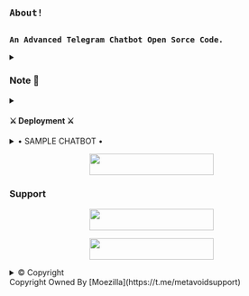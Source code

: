 <pre><b><h3>About!</h3></b></pre>
<pre><b>An Advanced Telegram Chatbot Open Sorce Code.</b></pre>

<details>
<summary><h3>Note 📝</h3></summary> 
<pre><i>VickMachineBot Is Not My Bot</i></pre>
</details>
<details>
<summary><h4>⚔️ Deployment ⚔️</h4></summary>
<pre><i>Enter The Required Vars In The Heroku.</i></pre>
<pre><i>😈 DEPLOY TO HEROKU 😈</i></pre>
<p align="center"><a href="https://heroku.com/deploy?template=https://github.com/Devarora0981/Demv-Vimk"> <img src="https://img.shields.io/badge/Deploy%20To%20Heroku-black?style=for-the-badge&logo=heroku" width="220" height="38.45"/></a></p>
</details>
<details>
<summary>• SAMPLE CHATBOT •</summary>
<pre><b> All The Customisations Like Different Start Images And Different Stickers Are Available. Just Check The Vars.</b></pre>
</details>

<p align="center"><a href="https://t.me/Spodormon_Bot"> <img src="https://img.shields.io/badge/Sample%20Bot-pink?style=for-the-badge" width="220" height="38.45"/></a></p>

### Support 

<p align="center"><a href="https://t.me/we_rfriends"> <img src="https://img.shields.io/badge/SUPPORT-black?style=for-the-badge" width="220" height="38.45"/></a></p>

<p align="center"><a href="https://t.me/DEVBOTZ"> <img src="https://img.shields.io/badge/DEV%20BOTZ-blue?style=for-the-badge" width="220" height="38.45"/></a></p>
<details>
<summary>© Copyright</summary> 
<pre><i>I Don't Own The Copyright</i></pre>
</details>
Copyright Owned By [Moezilla](https://t.me/metavoidsupport)
